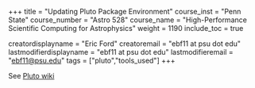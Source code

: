 +++
title = "Updating Pluto Package Environment"
course_inst = "Penn State"
course_number = "Astro 528"
course_name = "High-Performance Scientific Computing for Astrophysics"
weight = 1190
include_toc = true

creatordisplayname = "Eric Ford"
creatoremail = "ebf11 at psu dot edu"
lastmodifierdisplayname = "ebf11 at psu dot edu"
lastmodifieremail = "ebf11@psu.edu"
tags = ["pluto","tools_used"]
+++

See [Pluto wiki](https://github.com/fonsp/Pluto.jl/wiki/%F0%9F%8E%81-Package-management)
